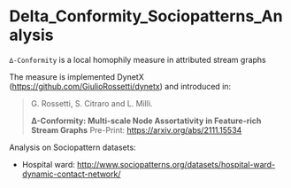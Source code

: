 # Delta_Conformity_Sociopatterns_Analysis


``∆-Conformity`` is a local homophily measure in attributed stream graphs

The measure is implemented DynetX (https://github.com/GiulioRossetti/dynetx) and introduced in: 

> G. Rossetti, S. Citraro and L. Milli.
>
> **∆-Conformity: Multi-scale Node Assortativity in Feature-rich Stream Graphs**
> Pre-Print: https://arxiv.org/abs/2111.15534


Analysis on Sociopattern datasets:
* Hospital ward: http://www.sociopatterns.org/datasets/hospital-ward-dynamic-contact-network/
